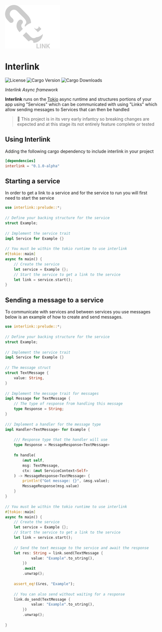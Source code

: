 <img src="assets/logo-180.png" width="180" height="auto">


# Interlink

![License](https://img.shields.io/github/license/jacobtread/interlink?style=for-the-badge)
![Cargo Version](https://img.shields.io/crates/v/interlink?style=for-the-badge)
![Cargo Downloads](https://img.shields.io/crates/d/interlink?style=for-the-badge)

*Interlink Async framework*

**Interlink** runs on the [Tokio](https://tokio.rs/) async runtime and structures portions of your
app using "Services" which can be communicated with using "Links" which allow sending messages to
Services that can then be handled

> 🚩 This project is in its very early infantcy so breaking changes are
> expected and at this stage its not entirely feature complete or tested 

## Using Interlink

Adding the following cargo dependency to include interlink in your project

```toml
[dependencies]
interlink = "0.1.0-alpha" 
```

## Starting a service

In order to get a link to a service and for the service to run you will first need to start the service


```rust
use interlink::prelude::*;

// Define your backing structure for the service
struct Example;

// Implement the service trait
impl Service for Example {}

// You must be within the tokio runtime to use interlink
#[tokio::main]
async fn main() {
    // Create the service
    let service = Example {};
    // Start the service to get a link to the service
    let link = service.start();
}

```

## Sending a message to a service

To communicate with services and between services you use messages below
is an example of how to create and send messages.

```rust
use interlink::prelude::*;

// Define your backing structure for the service
struct Example;

// Implement the service trait
impl Service for Example {}

// The message struct
struct TextMessage {
    value: String,
}

// Implement the message trait for messages
impl Message for TextMessage {
    // The type of response from handling this message
    type Response = String;
}

/// Implement a handler for the message type
impl Handler<TextMessage> for Example {

    /// Response type that the handler will use
    type Response = MessageResponse<TextMessage>

    fn handle(
        &mut self, 
        msg: TextMessage, 
        ctx: &mut ServiceContext<Self>
    ) -> MessageResponse<TextMessage> {
        println!("Got message: {}", &msg.value);
        MessageResponse(msg.value)
    }
}

// You must be within the tokio runtime to use interlink
#[tokio::main]
async fn main() {
    // Create the service
    let service = Example {};
    // Start the service to get a link to the service
    let link = service.start();

    // Send the text message to the service and await the response
    let res: String = link.send(TextMessage {
            value: "Example".to_string(),
        })
        .await
        .unwrap();

    assert_eq!(&res, "Example");

    // You can also send without waiting for a response
    link.do_send(TextMessage {
            value: "Example".to_string(),
        })
        .unwrap();

}

```
